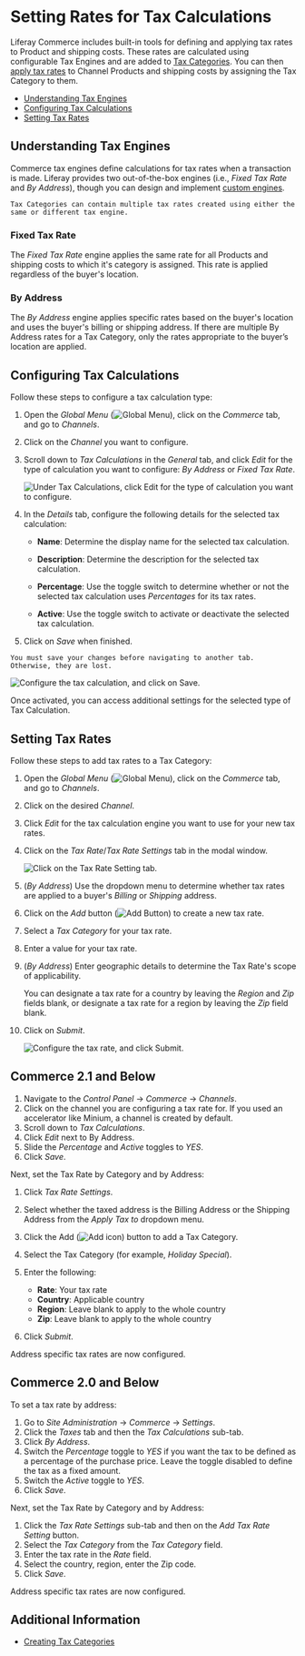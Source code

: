 # Setting Rates for Tax Calculations

Liferay Commerce includes built-in tools for defining and applying tax rates to Product and shipping costs. These rates are calculated using configurable Tax Engines and are added to [Tax Categories](./creating-tax-categories.md). You can then [apply tax rates](./applying-tax-rates.md) to Channel Products and shipping costs by assigning the Tax Category to them.

* [Understanding Tax Engines](#understanding-tax-engines)
* [Configuring Tax Calculations](#configuring-tax-calculations)
* [Setting Tax Rates](#setting-tax-rates)

## Understanding Tax Engines

Commerce tax engines define calculations for tax rates when a transaction is made. Liferay provides two out-of-the-box engines (i.e., *Fixed Tax Rate* and *By Address*), though you can design and implement [custom engines](../../developer-guide/implementing-a-new-tax-engine.md).

```{note}
Tax Categories can contain multiple tax rates created using either the same or different tax engine.
```

### Fixed Tax Rate

The *Fixed Tax Rate* engine applies the same rate for all Products and shipping costs to which it's category is assigned. This rate is applied regardless of the buyer's location.

### By Address

The *By Address* engine applies specific rates based on the buyer's location and uses the buyer's billing or shipping address. If there are multiple By Address rates for a Tax Category, only the rates appropriate to the buyer’s location are applied.

## Configuring Tax Calculations

Follow these steps to configure a tax calculation type:

1. Open the *Global Menu* (![Global Menu](../../images/icon-applications-menu.png)), click on the *Commerce* tab, and go to *Channels*.

1. Click on the *Channel* you want to configure.

1. Scroll down to *Tax Calculations* in the *General* tab, and click *Edit* for the type of calculation you want to configure: *By Address* or *Fixed Tax Rate*.

    ![Under Tax Calculations, click Edit for the type of calculation you want to configure.](./setting-rates-for-tax-calculations/images/01.png)

1. In the *Details* tab, configure the following details for the selected tax calculation:

   * **Name**: Determine the display name for the selected tax calculation.

   * **Description**: Determine the description for the selected tax calculation.

   * **Percentage**: Use the toggle switch to determine whether or not the selected tax calculation uses *Percentages* for its tax rates.

   * **Active**: Use the toggle switch to activate or deactivate the selected tax calculation.

1. Click on *Save* when finished.

```{note}
You must save your changes before navigating to another tab. Otherwise, they are lost.
```

![Configure the tax calculation, and click on Save.](./setting-rates-for-tax-calculations/images/02.png)

Once activated, you can access additional settings for the selected type of Tax Calculation.

## Setting Tax Rates

Follow these steps to add tax rates to a Tax Category:

1. Open the *Global Menu* (![Global Menu](../../images/icon-applications-menu.png)), click on the *Commerce* tab, and go to *Channels*.

1. Click on the desired *Channel*.

1. Click *Edit* for the tax calculation engine you want to use for your new tax rates.

1. Click on the *Tax Rate*/*Tax Rate Settings* tab in the modal window.

   ![Click on the Tax Rate Setting tab.](./setting-rates-for-tax-calculations/images/03.png)

1. (*By Address*) Use the dropdown menu to determine whether tax rates are applied to a buyer's *Billing* or *Shipping* address.

1. Click on the *Add* button (![Add Button](../../images/icon-add.png)) to create a new tax rate.

1. Select a *Tax Category* for your tax rate.

1. Enter a value for your tax rate.

1. (*By Address*) Enter geographic details to determine the Tax Rate's scope of applicability.

   You can designate a tax rate for a country by leaving the *Region* and *Zip* fields blank, or designate a tax rate for a region by leaving the *Zip* field blank.

1. Click on *Submit*.

   ![Configure the tax rate, and click Submit.](./setting-rates-for-tax-calculations/images/04.png)

## Commerce 2.1 and Below

1. Navigate to the _Control Panel_ &rarr; _Commerce_ &rarr; _Channels_.
1. Click on the channel you are configuring a tax rate for. If you used an accelerator like Minium, a channel is created by default.
1. Scroll down to _Tax Calculations_.
1. Click _Edit_ next to By Address.
1. Slide the _Percentage_ and _Active_ toggles to _YES_.
1. Click _Save_.

Next, set the Tax Rate by Category and by Address:

1. Click _Tax Rate Settings_.
1. Select whether the taxed address is the Billing Address or the Shipping Address from the _Apply Tax to_ dropdown menu.
1. Click the Add (![Add icon](../../images/icon-add.png)) button to add a Tax Category.
1. Select the Tax Category (for example, _Holiday Special_).
1. Enter the following:

    * **Rate**: Your tax rate
    * **Country**: Applicable country
    * **Region**: Leave blank to apply to the whole country
    * **Zip**: Leave blank to apply to the whole country

1. Click _Submit_.

Address specific tax rates are now configured.

## Commerce 2.0 and Below

To set a tax rate by address:

1. Go to _Site Administration_ → _Commerce_ → _Settings_.
1. Click the _Taxes_ tab and then the _Tax Calculations_ sub-tab.
1. Click _By Address_.
1. Switch the _Percentage_ toggle to _YES_ if you want the tax to be defined as a percentage of the purchase price. Leave the toggle disabled to define the tax as a fixed amount.
1. Switch the _Active_ toggle to _YES_.
1. Click _Save_.

Next, set the Tax Rate by Category and by Address:

1. Click the _Tax Rate Settings_ sub-tab and then on the _Add Tax Rate Setting_ button.
1. Select the _Tax Category_ from the _Tax Category_ field.
1. Enter the tax rate in the _Rate_ field.
1. Select the country, region, enter the Zip code.
1. Click _Save_.

Address specific tax rates are now configured.

## Additional Information

* [Creating Tax Categories](../configuring-taxes/creating-tax-categories.md)
